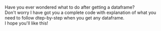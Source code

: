 Have you ever wondered what to do after getting a dataframe?  
Don't worry I have got you a complete code with explanation of what you need to follow dtep-by-step when you get any dataframe.  
I hope you'll like this!
